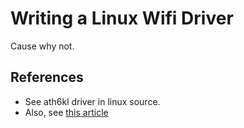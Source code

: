 Writing a Linux Wifi Driver
===========================

Cause why not.

References
----------

- See ath6kl driver in linux source.
- Also, see [this article](https://www.apriorit.com/dev-blog/645-lin-linux-wi-fi-driver-tutorial-how-to-write-simple-linux-wireless-driver-prototype)
